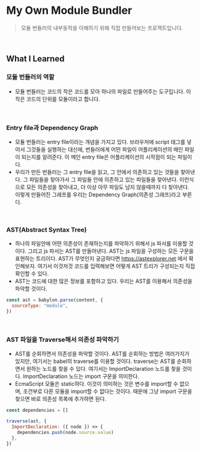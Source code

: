 # My Own Module Bundler

> 모듈 번들러의 내부동작을 이해하기 위해 직접 만들어보는 프로젝트입니다.

<br>

## What I Learned

### 모듈 번들러의 역할

- 모듈 번들러는 코드의 작은 코드를 모아 하나의 파일로 만들어주는 도구입니다. 이 작은 코드의 단위를 모듈이라고 합니다.

<br>

### Entry file과 Dependency Graph

- 모듈 번들러는 entry file이라는 개념을 가지고 있다. 브라우저에 script 태그를 넣어서 그것들을 실행하는 대신에, 번들러에게 어떤 파일이 어플리케이션의 메인 파일이 되는지를 알려준다. 이 메인 entry file은 어플리케이션의 시작점이 되는 파일이다.
- 우리가 만든 번들러는 그 entry file을 읽고, 그 안에서 의존하고 있는 것들을 찾아낸다. 그 파일들을 찾아가서 그 파일들 안에 의존하고 있는 파일들을 찾아낸다. 이런식으로 모든 의존성을 찾아내고, 더 이상 아무 파일도 남지 않을때까지 다 찾아낸다. 이렇게 만들어진 그래프를 우리는 Dependency Graph(의존성 그래프)라고 부른다.

<br>

### AST(Abstract Syntax Tree)

- 하나의 파일안에 어떤 의존성이 존재하는지를 파악하기 위해서 js 파서를 이용할 것이다. 그리고 js 파서는 AST를 만들어낸다. AST는 js 파일을 구성하는 모든 구문을 표현하는 트리이다. AST가 무엇인지 궁금하다면 https://astexplorer.net 에서 확인해보자. 여기서 이것저것 코드를 입력해보면 어떻게 AST 트리가 구성되는지 직접확인할 수 있다.
- AST는 코드에 대한 많은 정보를 포함하고 있다. 우리는 AST를 이용해서 의존성을 파악할 것이다.

```js
const ast = babylon.parse(content, {
  sourceType: "module",
})
```

<br>

### AST 파일을 Traverse해서 의존성 파악하기

- AST를 순회하면서 의존성을 파악할 것이다. AST를 순회하는 방법은 여러가지가 있지만, 여기서는 babel의 traverse를 이용할 것이다. traverse는 AST를 순회하면서 원하는 노드를 찾을 수 있다. 여기서는 ImportDeclaration 노드를 찾을 것이다. ImportDeclaration 노드는 import 구문을 의미한다.
- EcmaScript 모듈은 static하다. 이것이 의미하는 것은 변수를 import할 수 없으며, 조건부로 다른 모듈을 import할 수 없다는 것이다. 때문에 그냥 import 구문을 찾으면 바로 의존성 목록에 추가하면 된다.

```js
const dependencies = []

traverse(ast, {
  ImportDeclaration: ({ node }) => {
    dependencies.push(node.source.value)
  },
})
```
